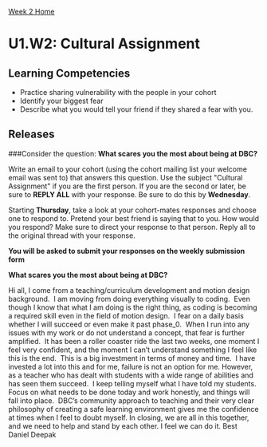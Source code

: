 [Week 2 Home](./)

# U1.W2: Cultural Assignment

## Learning Competencies
- Practice sharing vulnerability with the people in your cohort
- Identify your biggest fear
- Describe what you would tell your friend if they shared a fear with you. 

## Releases

###Consider the question: 
**What scares you the most about being at DBC?**

Write an email to your cohort (using the cohort mailing list your welcome email was sent to) that answers this question. Use the subject "Cultural Assignment" if you are the first person. 
If you are the second or later, be sure to **REPLY ALL** with your response. Be sure to do this by **Wednesday**. 

Starting **Thursday**, take a look at your cohort-mates responses and choose one to respond to. Pretend your best friend is saying that to you. How would you respond? Make sure to direct your response to that person. Reply all to the original thread with your response. 

**You will be asked to submit your responses on the weekly submission form**

**What scares you the most about being at DBC?**

Hi all,
I come from a teaching/curriculum development and motion design background.  I am moving from doing everything visually to coding.  Even though I know that what I am doing is the right thing, as coding is becoming a required skill even in the field of motion design.  I fear on a daily basis whether I will succeed or even make it past phase_0.  When I run into any issues with my work or do not understand a concept, that fear is further amplified.  It has been a roller coaster ride the last two weeks, one moment I feel very confident, and the moment I can’t understand something I feel like this is the end.  This is a big investment in terms of money and time.  I have invested a lot into this and for me, failure is not an option for me.
However, as a teacher who has dealt with students with a wide range of abilities and has seen them succeed.  I keep telling myself what I have told my students.  Focus on what needs to be done today and work honestly, and things will fall into place.  DBC’s community approach to teaching and their very clear philosophy of creating a safe learning environment gives me the confidence at times when I feel to doubt myself.
In closing, we are all in this together, and we need to help and stand by each other. I feel we can do it.
Best
Daniel Deepak